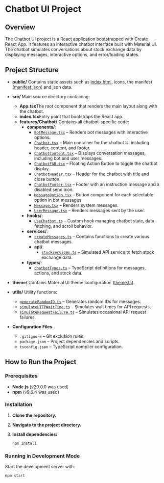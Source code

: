 
# Chatbot UI Project

## Overview

The Chatbot UI project is a React application bootstrapped with Create React App. It features an interactive chatbot interface built with Material UI. The chatbot simulates conversations about stock exchange data by displaying messages, interactive options, and error/loading states.

## Project Structure

- **public/** Contains static assets such as [index.html](public/index.html), icons, the manifest ([manifest.json](public/manifest.json)) and json data.
- **src/** Main source directory containing:

  - **App.tsx**The root component that renders the main layout along with the chatbot.
  - **index.tsx**Entry point that bootstraps the React app.
  - **features/Chatbot/** Contains all chatbot-specific code:
    - **components/**:
      - [`BotMessage.tsx`](src/features/Chatbot/components/BotMessage.tsx) – Renders bot messages with interactive options.
      - [`Chatbot.tsx`](src/features/Chatbot/components/Chatbot.tsx) – Main container for the chatbot UI including header, content, and footer.
      - [`ChatbotContent.tsx`](src/features/Chatbot/components/ChatbotContent.tsx) – Displays conversation messages, including bot and user messages.
      - [`ChatbotFAB.tsx`](src/features/Chatbot/components/ChatbotFAB.tsx) – Floating Action Button to toggle the chatbot display.
      - [`ChatbotHeader.tsx`](src/features/Chatbot/components/ChatbotHeader.tsx) – Header for the chatbot with title and close button.
      - [`ChatbotFooter.tsx`](src/features/Chatbot/components/ChatbotFooter.tsx) – Footer with an instruction message and a disabled send icon.
      - [`MessageOption.tsx`](src/features/Chatbot/components/MessageOption.tsx) – Button component for each selectable option in bot messages.
      - [`Message.tsx`](src/features/Chatbot/components/Message.tsx) – Renders system messages.
      - [`UserMessage.tsx`](src/features/Chatbot/components/UserMessage.tsx) – Renders messages sent by the user.
    - **hooks/**:
      - [`useChatbot.ts`](src/features/Chatbot/hooks/useChatbot.ts) – Custom hook managing chatbot state, data fetching, and scroll behavior.
    - **services/**:
      - [`createMessages.ts`](src/features/Chatbot/services/createMessages.ts) – Contains functions to create various chatbot messages.
      - **api/**:
        - [`stockServices.ts`](src/features/Chatbot/services/api/stockServices.ts) – Simulated API service to fetch stock exchange data.
    - **types/**:
      - [`chatbotTypes.ts`](src/features/Chatbot/types/chatbotTypes.ts) – TypeScript definitions for messages, actions, and stock data.
- **theme/** Contains Material UI theme configuration ([theme.ts](src/theme/theme.ts)).
- **utils/** Utility functions:

  - [`generateRandomID.ts`](src/utils/generateRandomID.ts) – Generates random IDs for messages.
  - [`simulateHTTPWaitTime.ts`](src/utils/simulateHTTPWaitTime.ts) – Simulates wait times for API requests.
  - [`simulateRequestFailure.ts`](src/utils/simulateRequestFailure.ts) – Simulates occasional API request failures.
- **Configuration Files**

  - `.gitignore` – Git exclusion rules.
  - `package.json` – Project dependencies and scripts.
  - `tsconfig.json` – TypeScript compiler configuration.

## How to Run the Project

### Prerequisites

- **Node.js** (v20.0.0 was used)
- **npm** (v9.6.4 was used)

### Installation

1. **Clone the repository.**
2. **Navigate to the project directory.**
3. **Install dependencies:**

   ```sh
   npm install
   ```

### Running in Development Mode

Start the development server with:

```sh
npm start
```
